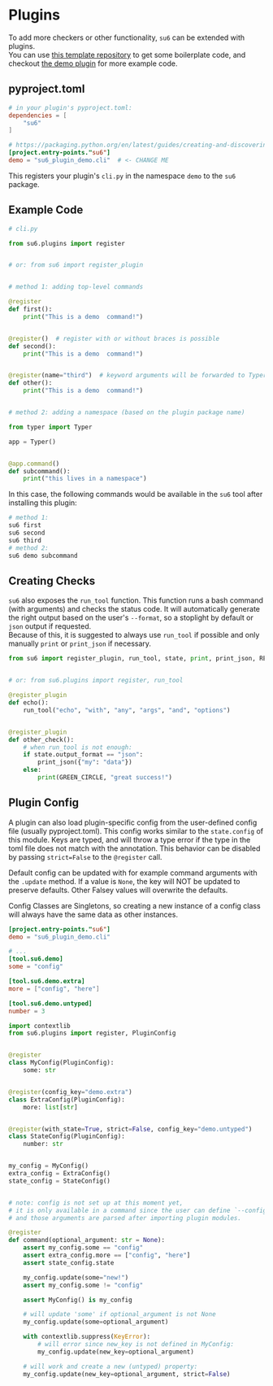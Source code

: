 # Plugins

To add more checkers or other functionality, `su6` can be extended with plugins.  
You can use [this template repository](https://github.com/robinvandernoord/su6-plugin-template) to get some boilerplate
code, and checkout [the demo plugin](https://github.com/robinvandernoord/su6-plugin-demo) for more example code.

## pyproject.toml

```toml
# in your plugin's pyproject.toml:
dependencies = [
    "su6"
]

# https://packaging.python.org/en/latest/guides/creating-and-discovering-plugins/#using-package-metadata
[project.entry-points."su6"]
demo = "su6_plugin_demo.cli"  # <- CHANGE ME
```

This registers your plugin's `cli.py` in the namespace `demo` to the `su6` package.

## Example Code

```python
# cli.py

from su6.plugins import register


# or: from su6 import register_plugin


# method 1: adding top-level commands

@register
def first():
    print("This is a demo  command!")


@register()  # register with or without braces is possible
def second():
    print("This is a demo  command!")


@register(name="third")  # keyword arguments will be forwarded to Typer's @app.command
def other():
    print("This is a demo  command!")


# method 2: adding a namespace (based on the plugin package name)

from typer import Typer

app = Typer()


@app.command()
def subcommand():
    print("this lives in a namespace")

```

In this case, the following commands would be available in the `su6` tool after installing this plugin:

```bash
# method 1:
su6 first
su6 second
su6 third
# method 2:
su6 demo subcommand
```

## Creating Checks

`su6` also exposes the `run_tool` function. This function runs a bash command (with arguments) and checks the status
code. It will automatically generate the right output based on the user's `--format`, so a stoplight by default
or `json` output if requested.  
Because of this, it is suggested to always use `run_tool` if possible and
only manually `print` or `print_json` if necessary.

```python
from su6 import register_plugin, run_tool, state, print, print_json, RED_CIRCLE, GREEN_CIRCLE


# or: from su6.plugins import register, run_tool

@register_plugin
def echo():
    run_tool("echo", "with", "any", "args", "and", "options")


@register_plugin
def other_check():
    # when run_tool is not enough:
    if state.output_format == "json":
        print_json({"my": "data"})
    else:
        print(GREEN_CIRCLE, "great success!")

```

## Plugin Config

A plugin can also load plugin-specific config from the user-defined config file (usually pyproject.toml).
This config works similar to the `state.config` of this module.
Keys are typed, and will throw a type error if the type in the toml file does not match with the annotation.
This behavior can be disabled by passing `strict=False` to the `@register` call.

Default config can be updated with for example command arguments with the `.update` method.
If a value is `None`, the key will NOT be updated to preserve defaults. Other Falsey values will overwrite the defaults.

Config Classes are Singletons, so creating a new instance of a config class will always have the same data as other
instances.

```toml
[project.entry-points."su6"]
demo = "su6_plugin_demo.cli"

# ...
[tool.su6.demo]
some = "config"

[tool.su6.demo.extra]
more = ["config", "here"]

[tool.su6.demo.untyped]
number = 3
```

```python
import contextlib
from su6.plugins import register, PluginConfig


@register
class MyConfig(PluginConfig):
    some: str


@register(config_key="demo.extra")
class ExtraConfig(PluginConfig):
    more: list[str]


@register(with_state=True, strict=False, config_key="demo.untyped")
class StateConfig(PluginConfig):
    number: str


my_config = MyConfig()
extra_config = ExtraConfig()
state_config = StateConfig()


# note: config is not set up at this moment yet,
# it is only available in a command since the user can define `--config` 
# and those arguments are parsed after importing plugin modules.

@register
def command(optional_argument: str = None):
    assert my_config.some == "config"
    assert extra_config.more == ["config", "here"]
    assert state_config.state

    my_config.update(some="new!")
    assert my_config.some != "config"

    assert MyConfig() is my_config

    # will update 'some' if optional_argument is not None
    my_config.update(some=optional_argument)

    with contextlib.suppress(KeyError):
        # will error since new_key is not defined in MyConfig:
        my_config.update(new_key=optional_argument)

    # will work and create a new (untyped) property:
    my_config.update(new_key=optional_argument, strict=False)

```